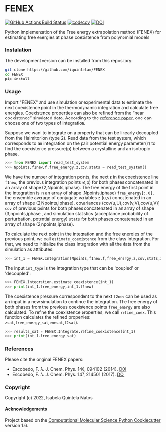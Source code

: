 FENEX
==============================
[//]: # (Badges)
[![GitHub Actions Build Status](https://github.com/REPLACE_WITH_OWNER_ACCOUNT/FENEX/workflows/CI/badge.svg)](https://github.com/REPLACE_WITH_OWNER_ACCOUNT/FENEX/actions?query=workflow%3ACI)
[![codecov](https://codecov.io/gh/REPLACE_WITH_OWNER_ACCOUNT/FENEX/branch/master/graph/badge.svg)](https://codecov.io/gh/REPLACE_WITH_OWNER_ACCOUNT/FENEX/branch/master)
[![DOI](https://doi.org/10.1063/1.4866764.svg)](https://doi.org/10.1063/1.4866764)


Python implementation of the Free energy extrapolation method (FENEX) for estimating free energies at phase coexistence from polynomial models 

### Instalation

The development version can be installed from this repository:
```bash
git clone https://github.com/iquintelam/FENEX
cd FENEX
pip install
```
### Usage

Import "FENEX" and use simulation or experimental data to estimate the next coexistence point in the thermodynamic integration and calculate free energies. Coexistence properties can also be refined from the “near coexistence” simulated data. According to the [reference paper](https://doi.org/10.1063/1.5006047), one can choose one of two types of integration.

Suppose we want to integrate on a property that can be linearly decoupled from the Halmitonion (type 2).
Read data from the test system, which corresponds to an integration on the pair potential energy parameter($\epsilon$) to find the coexistence pressure(p) between a crystalline and an isotropic phase.

```python
>>> from FENEX import read_test_system
>>> Npoints,f1new,f,free_energy,z,cov,stats = read_test_system() 
```
We have the number of integration points, the next $\epsilon$ in the coexistence line `f1new`, the previous integration points ($\epsilon$,p) for both phases concatenated in an array of shape (2,Npoints,iphase). The free energy of the first point in the integration is in an array of shape (Npoints,iphase) `free_energy[:,0]`, the ensemble average of conjugate variables `z` (u,v) concatenated in an array of shape (2,Npoints,iphase), covariances (cov(u,U),cov(v,V),cov(u,V)] `cov` of previous points for both phases concatenated in an array of shape (3,npoints,iphase), and simulation statistics (acceptance probability of perturbation, potential energy) `stats` for both phases concatenated in an array of shape (2,npoints,iphase).

To calculate the next point in the integration and the free energies of the previous point, we call `estimate_coexistence` from the class Integration. For that, we need to initialize the class Integration with all the data from the simulation as attributes:
```python
>>> int_1 = FENEX.Integration(Npoints,f1new,f,free_energy,z,cov,stats,int_type)
```
The input `int_type` is the integration type that can be 'coupled' or 'decoupled':
```python
>>> FENEX.Integration.estimate_coexistence(int_1) 
>>> print(int_1.free_energy,int_1.f2new)
```
The coexistence pressure correspondent to the next `f2new` can be used as an input in a new simulation to continue the integration. The free energy of both phases from the previous coexistence points `free_energy` are also calculated.
To refine the coexistence properties, we call `refine_coex`. This function calculates the refined properties: `zsat`,`free_energy_sat`,`enesat`,`f2sat`).
```python
>>> results_sat = FENEX.Integrate.refine_coexistence(int_1)
>>> print(int_1.free_energy_sat)
```
### References

Please cite the original FENEX papers: 
* Escobedo, F. A. J. Chem. Phys. 140, 094102 (2014). [DOI](https://doi.org/10.1063/1.4866764)
* Escobedo, F. A. J. Chem. Phys. 147, 214501 (2017). [DOI](https://doi.org/10.1063/1.5006047)

### Copyright

Copyright (c) 2022, Isabela Quintela Matos


#### Acknowledgements
 
Project based on the 
[Computational Molecular Science Python Cookiecutter](https://github.com/molssi/cookiecutter-cms) version 1.6.